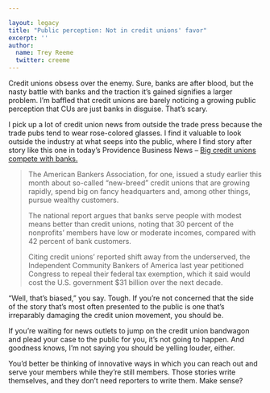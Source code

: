 ```yaml
---

layout: legacy
title: "Public perception: Not in credit unions' favor"
excerpt: ''
author:
  name: Trey Reeme
  twitter: creeme
---
```


<p>Credit unions obsess over the enemy.  Sure, banks are after blood, but the nasty battle with banks and the traction it&#8217;s gained signifies a larger problem.  I&#8217;m baffled that credit unions are barely noticing a growing public perception that CUs are just banks in disguise.  That&#8217;s scary.</p>


<p>I pick up a lot of credit union news from outside the trade press because the trade pubs tend to wear rose-colored glasses.  I find it valuable to look outside the industry at what seeps into the public, where I find story after story like this one in today&#8217;s Providence Business News &#8211; <a href="http://www.pbn.com/contentmgr/showdetails.php/id/120959">Big credit unions compete with banks.</a></p>


<blockquote><p>The American Bankers Association, for one, issued a study earlier this month about so-called “new-breed” credit unions that are growing rapidly, spend big on fancy headquarters and, among other things, pursue wealthy customers.</p><p>The national report argues that banks serve people with modest means better than credit unions, noting that 30 percent of the nonprofits’ members have low or moderate incomes, compared with 42 percent of bank customers.</p><p>Citing credit unions’ reported shift away from the underserved, the Independent Community Bankers of America last year petitioned Congress to repeal their federal tax exemption, which it said would cost the U.S. government $31 billion over the next decade.
</p></blockquote>

<p>&#8220;Well, that&#8217;s biased,&#8221; you say.  Tough.  If you&#8217;re not concerned that the side of the story that&#8217;s most often presented to the public is one that&#8217;s irreparably damaging the credit union movement, you should be.</p>


<p>If you&#8217;re waiting for news outlets to jump on the credit union bandwagon and plead your case to the public for you, it&#8217;s not going to happen.  And goodness knows, I&#8217;m not saying you should be yelling louder, either.</p>


<p>You&#8217;d better be thinking of innovative ways in which you can reach out and serve your members while they&#8217;re still members. Those stories write themselves, and they don&#8217;t need reporters to write them.  Make sense?</p>